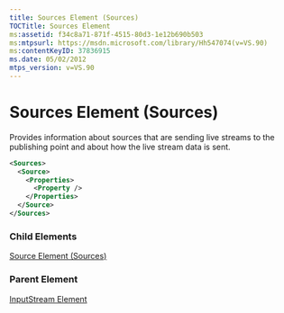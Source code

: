 ```yaml
---
title: Sources Element (Sources)
TOCTitle: Sources Element
ms:assetid: f34c8a71-871f-4515-80d3-1e12b690b503
ms:mtpsurl: https://msdn.microsoft.com/library/Hh547074(v=VS.90)
ms:contentKeyID: 37836915
ms.date: 05/02/2012
mtps_version: v=VS.90
---
```


# Sources Element (Sources)

Provides information about sources that are sending live streams to the publishing point and about how the live stream data is sent.

```xml
<Sources>
  <Source>
    <Properties>
      <Property />
    </Properties>
  </Source>
</Sources>
```

### Child Elements

[Source Element (Sources)](source-element-sources.md)

### Parent Element

[InputStream Element](inputstream-element.md)
